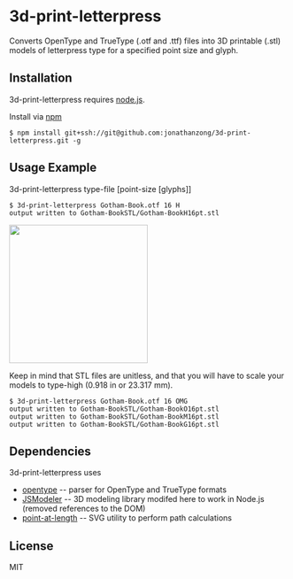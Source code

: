 # 3d-print-letterpress
Converts OpenType and TrueType (.otf and .ttf) files into 3D printable (.stl) models of letterpress type for a specified point size and glyph.


Installation
------------

3d-print-letterpress requires [node.js](http://nodejs.org).

Install via [npm](https://www.npmjs.org)
```
$ npm install git+ssh://git@github.com:jonathanzong/3d-print-letterpress.git -g
```

Usage Example
-------------
3d-print-letterpress type-file [point-size [glyphs]]
```
$ 3d-print-letterpress Gotham-Book.otf 16 H
output written to Gotham-BookSTL/Gotham-BookH16pt.stl
```
<img src="https://cloud.githubusercontent.com/assets/4650077/6158011/49adf192-b214-11e4-852e-cccc9b920b0d.png" width="250"/>

Keep in mind that STL files are unitless, and that you will have to scale your models to type-high (0.918 in or 23.317 mm).

```
$ 3d-print-letterpress Gotham-Book.otf 16 OMG
output written to Gotham-BookSTL/Gotham-BookO16pt.stl
output written to Gotham-BookSTL/Gotham-BookM16pt.stl
output written to Gotham-BookSTL/Gotham-BookG16pt.stl
```


Dependencies
-----------
3d-print-letterpress uses

- [opentype](https://github.com/nodebox/opentype.js) -- parser for OpenType and TrueType formats
- [JSModeler](https://github.com/kovacsv/JSModeler) -- 3D modeling library modifed here to work in Node.js (removed references to the DOM)
- [point-at-length](https://github.com/substack/point-at-length) -- SVG utility to perform path calculations


License
-----------
MIT
